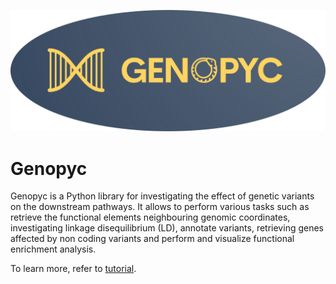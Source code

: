 ![figure 1](https://github.com/freh-g/genopyc/blob/main/img/GenopycLogo.png?raw=true)

# Genopyc

Genopyc is a Python  library for investigating the effect of genetic variants on the downstream pathways. It allows to perform various tasks such as retrieve the functional elements neighbouring genomic coordinates, investigating linkage disequilibrium (LD), annotate variants, retrieving genes affected by non coding variants and perform and visualize functional enrichment analysis.  


To learn more, refer to [tutorial](https://github.com/freh-g/genopyc/blob/main/tutorials/Genopyc-tutorial-notebook.ipynb).
